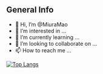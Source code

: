 ## General Info   
- 👋 Hi, I’m @MiuraMao   
- 👀 I’m interested in ...   
- 🌱 I’m currently learning ...   
- 💞️ I’m looking to collaborate on ...   
- 📫 How to reach me ...   
 
[![Top Langs](https://github-readme-stats.vercel.app/api/top-langs/?username=MiuraMao)](https://github.com/anuraghazra/github-readme-stats)

<!---
MiuraMao/MiuraMao is a ✨ special ✨ repository because its `README.md` (this file) appears on your GitHub profile.
You can click the Preview link to take a look at your changes.
--->


